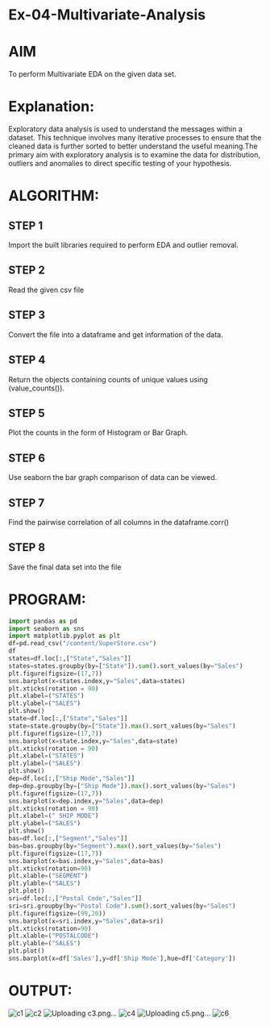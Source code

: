 # Ex-04-Multivariate-Analysis
# AIM
To perform Multivariate EDA on the given data set.

# Explanation:
Exploratory data analysis is used to understand the messages within a dataset. This technique involves many iterative processes to ensure that the cleaned data is further sorted to better understand the useful meaning.The primary aim with exploratory analysis is to examine the data for distribution, outliers and anomalies to direct specific testing of your hypothesis.

# ALGORITHM:
## STEP 1
Import the built libraries required to perform EDA and outlier removal.

## STEP 2
Read the given csv file

## STEP 3
Convert the file into a dataframe and get information of the data.

## STEP 4
Return the objects containing counts of unique values using (value_counts()).

## STEP 5
Plot the counts in the form of Histogram or Bar Graph.

## STEP 6
Use seaborn the bar graph comparison of data can be viewed.

## STEP 7
Find the pairwise correlation of all columns in the dataframe.corr()

## STEP 8
Save the final data set into the file

# PROGRAM:
```python
import pandas as pd
import seaborn as sns
import matplotlib.pyplot as plt
df=pd.read_csv("/content/SuperStore.csv")
df
states=df.loc[:,["State","Sales"]]
states=states.groupby(by=["State"]).sum().sort_values(by="Sales")
plt.figure(figsize=(17,7))
sns.barplot(x=states.index,y="Sales",data=states)
plt.xticks(rotation = 90)
plt.xlabel=("STATES")
plt.ylabel=("SALES")
plt.show()
state=df.loc[:,["State","Sales"]]
state=state.groupby(by=["State"]).max().sort_values(by="Sales")
plt.figure(figsize=(17,7))
sns.barplot(x=state.index,y="Sales",data=state)
plt.xticks(rotation = 90)
plt.xlabel=("STATES")
plt.ylabel=("SALES")
plt.show()
dep=df.loc[:,["Ship Mode","Sales"]]
dep=dep.groupby(by=["Ship Mode"]).max().sort_values(by="Sales")
plt.figure(figsize=(17,7))
sns.barplot(x=dep.index,y="Sales",data=dep)
plt.xticks(rotation = 90)
plt.xlabel=(" SHIP MODE")
plt.ylabel=("SALES")
plt.show()
bas=df.loc[:,["Segment","Sales"]]
bas=bas.groupby(by="Segment").max().sort_values(by="Sales")
plt.figure(figsize=(17,7))
sns.barplot(x=bas.index,y="Sales",data=bas)
plt.xticks(rotation=90)
plt.xlable=("SEGMENT")
plt.ylable=("SALES")
plt.plot()
sri=df.loc[:,["Postal Code","Sales"]]
sri=sri.groupby(by="Postal Code").sum().sort_values(by="Sales")
plt.figure(figsize=(99,20))
sns.barplot(x=sri.index,y="Sales",data=sri)
plt.xticks(rotation=90)
plt.xlable=("POSTALCODE")
plt.ylable=("SALES")
plt.plot()
sns.barplot(x=df['Sales'],y=df['Ship Mode'],hue=df['Category'])
```
# OUTPUT:
![c1](https://user-images.githubusercontent.com/118703522/231639012-ad6d02f3-75e7-4188-9d79-6853d88fc04d.png)
![c2](https://user-images.githubusercontent.com/118703522/231639075-01653f66-4ebc-4d8d-863a-0b707bf46aed.png)
![Uploading c3.png…]()
![c4](https://user-images.githubusercontent.com/118703522/231639802-a9b98ad1-4715-45d0-b1ce-8a2c814674a0.png)
![Uploading c5.png…]()
![c6](https://user-images.githubusercontent.com/118703522/231639865-9e8301ca-5dba-4e82-9ead-68879a0e6faa.png)





